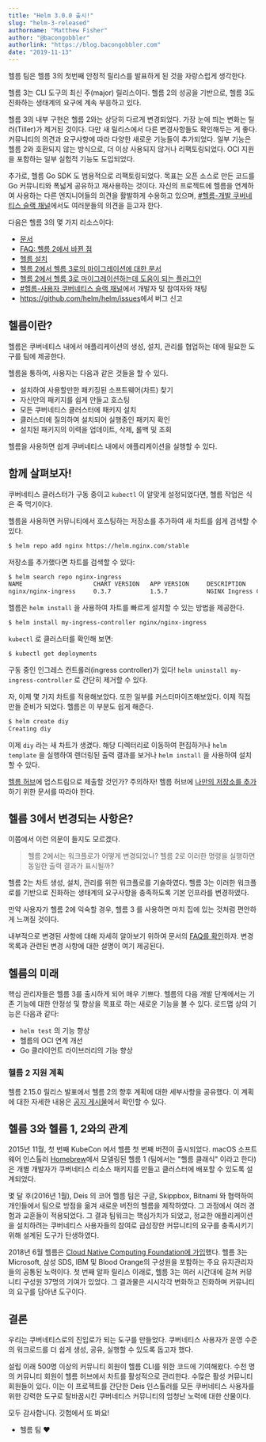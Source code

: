 ```yaml
---
title: "Helm 3.0.0 출시!"
slug: "helm-3-released"
authorname: "Matthew Fisher"
author: "@bacongobbler"
authorlink: "https://blog.bacongobbler.com"
date: "2019-11-13"
---
```


헬름 팀은 헬름 3의 첫번째 안정적 릴리스를 발표하게 된 것을 자랑스럽게 생각한다.

헬름 3는 CLI 도구의 최신 주(major) 릴리스이다. 헬름 2의 성공을 기반으로, 헬름 3도 진화하는 생태계의 요구에 계속 부응하고 있다.

헬름 3의 내부 구현은 헬름 2와는 상당히 다르게 변경되었다. 가장 눈에 띄는 변화는 틸러(Tiller)가 제거된 것이다. 다만 새 릴리스에서 다른 변경사항들도 확인해두는 게 좋다. 커뮤니티의 의견과 요구사항에 따라 다양한 새로운 기능들이 추가되었다. 일부 기능은 헬름 2와 호환되지 않는 방식으로, 더 이상 사용되지 않거나 리팩토링되었다. OCI 지원을 포함하는 일부 실험적 기능도 도입되었다.

추가로, 헬름 Go SDK 도 범용적으로 리팩토링되었다. 목표는 오픈 소스로 만든 코드를 Go 커뮤니티와 폭넓게 공유하고 재사용하는 것이다. 자신의 프로젝트에 헬름을 연계하여 사용하는 다른 엔지니어들의 의견을 활발하게 수용하고 있으며, [#헬름-개발 쿠버네티스 슬랙 채널](https://slack.k8s.io/)에서도 여러분들의 의견을 듣고자 한다.

다음은 헬름 3의 몇 가지 리소스이다:

- [문서](https://helm.sh/docs/)
- [FAQ: 헬름 2에서 바뀐 점](https://helm.sh/docs/faq/#changes-since-helm-2)
- [헬름 설치](https://helm.sh/docs/intro/install/)
- [헬름 2에서 헬름 3로의 마이그레이션에 대한 문서](https://helm.sh/docs/topics/v2_v3_migration/)
- [헬름 2에서 헬름 3로 마이그레이션하는데 도움이 되는 플러그인](https://github.com/helm/helm-2to3)
- [#헬름-사용자 쿠버네티스 슬랙 채널](https://slack.k8s.io/)에서 개발자 및 참여자와 채팅
- <https://github.com/helm/helm/issues>에서 버그 신고

## 헬름이란?

헬름은 쿠버네티스 내에서 애플리케이션의 생성, 설치, 관리를 협업하는 데에 필요한 도구를 팀에 제공한다.

헬름을 통하여, 사용자는 다음과 같은 것들을 할 수 있다.

- 설치하여 사용할만한 패키징된 소프트웨어(차트) 찾기
- 자신만의 패키지를 쉽게 만들고 호스팅
- 모든 쿠버네티스 클러스터에 패키지 설치
- 클러스터에 질의하여 설치되어 실행중인 패키지 확인
- 설치된 패키지의 이력을 업데이트, 삭제, 롤백 및 조회

헬름을 사용하면 쉽게 쿠버네티스 내에서 애플리케이션을 실행할 수 있다.

## 함께 살펴보자!

쿠버네티스 클러스터가 구동 중이고 `kubectl` 이 알맞게 설정되었다면, 헬름 작업은 식은 죽 먹기이다.

헬름을 사용하면 커뮤니티에서 호스팅하는 저장소를 추가하여 새 차트를 쉽게 검색할 수 있다.

```bash
$ helm repo add nginx https://helm.nginx.com/stable
```

저장소를 추가했다면 차트를 검색할 수 있다:

```bash
$ helm search repo nginx-ingress
NAME                    CHART VERSION   APP VERSION     DESCRIPTION
nginx/nginx-ingress     0.3.7           1.5.7           NGINX Ingress Controller
```

헬름은 `helm install` 을 사용하여 차트를 빠르게 설치할 수 있는 방법을 제공한다.

```bash
$ helm install my-ingress-controller nginx/nginx-ingress
```

`kubectl` 로 클러스터를 확인해 보면:

```bash
$ kubectl get deployments
```

구동 중인 인그레스 컨트롤러(ingress controller)가 있다! `helm uninstall my-ingress-controller` 로 간단히 제거할 수 있다.

자, 이제 몇 가지 차트를 적용해보았다. 또한 일부를 커스터마이즈해보았다. 이제 직접 만들 준비가 되었다. 헬름은 이 부분도 쉽게 해준다.

```bash
$ helm create diy
Creating diy
```

이제 `diy` 라는 새 차트가 생겼다. 해당 디렉터리로 이동하여 편집하거나 `helm template` 을 실행하여 렌더링된 출력 결과를 보거나 `helm install` 을 사용하여 설치할 수 있다.

[헬름 허브](https://hub.helm.sh/)에 업스트림으로 제출할 것인가? 주의하자! 헬름 허브에 [나만의 저장소를 추가](https://github.com/helm/hub/blob/master/Repositories.md)하기 위한 문서를 따라야 한다.

## 헬름 3에서 변경되는 사항은?

이쯤에서 이런 의문이 들지도 모르겠다.

> 헬름 2에서는 워크플로가 어떻게 변경되었나? 헬름 2로 이러한 명령을 실행하면 동일한 출력 결과가 표시될까?

헬름 2는 차트 생성, 설치, 관리를 위한 워크플로를 기술하였다. 헬름 3는 이러한 워크플로를 기반으로 진화하는 생태계의 요구사항을 충족하도록 기본 인프라를 변경하였다.

만약 사용자가 헬름 2에 익숙할 경우, 헬름 3 를 사용하면 마치 집에 있는 것처럼 편안하게 느껴질 것이다.

내부적으로 변경된 사항에 대해 자세히 알아보기 위하여 문서의 [FAQ를 확인](https://helm.sh/docs/faq/)하자. 변경 목록과 관련된 변경 사항에 대한 설명이 여기 제공된다.

## 헬름의 미래

핵심 관리자들은 헬름 3를 출시하게 되어 매우 기쁘다. 헬름의 다음 개발 단계에서는 기존 기능에 대한 안정성 및 향상을 목표로 하는 새로운 기능을 볼 수 있다. 로드맵 상의 기능은 다음과 같다:

- `helm test` 의 기능 향상
- 헬름의 OCI 연계 개선
- Go 클라이언트 라이브러리의 기능 향상

### 헬름 2 지원 계획

헬름 2.15.0 릴리스 발표에서 헬름 2의 향후 계획에 대한 세부사항을 공유했다. 이 계획에 대한 자세한 내용은 [공지 게시물](https://helm.sh/blog/2019-10-22-helm-2150-released/)에서 확인할 수 있다.

## 헬름 3와 헬름 1, 2와의 관계

2015년 11월, 첫 번째 KubeCon 에서 헬름 첫 번째 버전이 출시되었다. macOS 소프트웨어 인스톨러 [Homebrew](https://brew.sh/)에서 모델링된 헬름 1 (팀에서는 "헬름 클래식" 이라고 한다)은 개별 개발자가 쿠버네티스 리소스 패키지를 만들고 클러스터에 배포할 수 있도록 설계되었다.

몇 달 후(2016년 1월), Deis 의 코어 헬름 팀은 구글, Skippbox, Bitnami 와 협력하여 개인들에서 팀으로 방점을 옮겨 새로운 버전의 헬름을 제작하였다. 그 과정에서 여러 경험과 교훈들이 적용되었다. 그 결과 팀워크는 핵심가치가 되었고, 정교한 애플리케이션을 설치하려는 쿠버네티스 사용자들의 참여로 급성장한 커뮤니티의  요구를 충족시키기 위해 설계된 도구가 탄생하였다.

2018년 6월 헬름은 [Cloud Native Computing Foundation에 가입](https://helm.sh/blog/helm-enters-the-cncf/)했다. 헬름 3는 Microsoft, 삼성 SDS, IBM 및 Blood Orange의 구성원을 포함하는 주요 유지관리자들의 공통된 노력이다. 첫 번째 알파 릴리스 이래로, 헬름 3는 여러 시간대에 걸쳐 커뮤니티 구성원 37명의 기여가 있었다. 그 결과물은 시시각각 변화하고 진화하며 커뮤니티의 요구를 담아낸 도구이다.

## 결론

우리는 쿠버네티스로의 진입로가 되는 도구를 만들었다. 쿠버네티스 사용자가 운영 수준의 워크로드를 더 쉽게 생성, 공유, 실행할 수 있도록 돕고자 했다.

설립 이래 500명 이상의 커뮤니티 회원이 헬름 CLI를 위한 코드에 기여해왔다. 수천 명의 커뮤니티 회원이 헬름 허브에서 차트를 활성적으로 관리한다. 수많은 활성 커뮤니티 회원들이 있다. 이는 이 프로젝트를 간단한 Deis 인스톨러를 모든 쿠버네티스 사용자를 위한 강력한 도구로 탈바꿈시킨 쿠버네티스 커뮤니티의 엄청난 노력에 대한 산물이다.

모두 감사합니다. 깃헙에서 또 봐요!

- 헬름 팀 :heart:
